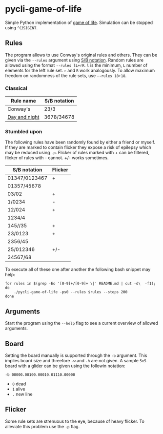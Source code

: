 # pycli-game-of-life

Simple Python implementation of [game of life](https://en.wikipedia.org/wiki/Conway%27s_Game_of_Life). Simulation can be stopped using `^C`/`SIGINT`.

## Rules
The program allows to use Conway's original rules and others. They can be given via the `--rules` argument using [S/B notation](https://www.conwaylife.com/wiki/Rulestring).
Random rules are allowed using the format `--rules lL+rR`. `l` is the minimum, `L` number of elements for the left rule set. `r` and `R` work analogously. To allow maximum freedom on randomness of the rule sets, use `--rules 18+18`.

### Classical
Rule name | S/B notation
-|-
Conway's | 23/3
[Day and night](https://en.wikipedia.org/wiki/Day_and_Night_(cellular_automaton)) | 3678/34678

### Stumbled upon
The following rules have been randomly found by either a friend or myself. If they are marked to contain flicker they expose a risk of epilepsy which may be reduced using `-p`. Flicker of rules marked with + can be filtered, flicker of rules with - cannot. +/- works sometimes.

S/B notation | Flicker
-|-
01347/0123467 | +
01357/45678 |
03/02 | +
1/0234 | -
12/024 | +
1234/4 |
145//35 | +
23/0123 | +
2356/45 |
25/012346 | +/-
34567/68 |

To execute all of these one after another the following bash snippet may help:

```
for rules in $(grep -Eo '[0-9]+/[0-9]+ \|' README.md | cut -d\  -f1); do
    ./pycli-game-of-life -ps0 --rules $rules --steps 200
done
```

## Arguments
Start the program using the `--help` flag to see a current overview of allowed arguments.

## Board
Setting the board manually is supported through the `-b` argument. This implies board size and threefore `-w` and `-h` are not given. A sample `5x5` board with a glider can be given using the followin notation:

```
-b 00000.00100.00010.01110.00000
```

* `0` dead
* `1` alive
* `.` new line

## Flicker
Some rule sets are strenuous to the eye, because of heavy flicker. To alleviate this problem use the `-p` flag.
